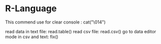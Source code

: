 # R-Language

This commend use for clear console : cat("\014")

read data in text file: read.table()
read csv file: read.csv()
go to data editor mode in csv and text: fix()